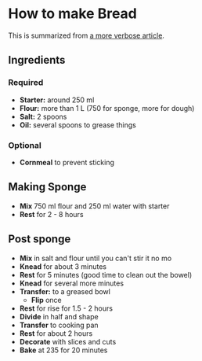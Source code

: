 How to make Bread
=================

This is summarized from [a more verbose article][1].

[1]: https://pinchmysalt.com/how-to-make-sourdough-bread/

Ingredients
-----------

### Required ###

- **Starter:** around 250 ml
- **Flour:** more than 1 L (750 for sponge, more for dough)
- **Salt:** 2 spoons
- **Oil:** several spoons to grease things

### Optional ###

- **Cornmeal** to prevent sticking

Making Sponge
-------------

- **Mix** 750 ml flour and 250 ml water with starter
- **Rest** for 2 - 8 hours

Post sponge
-----------

- **Mix** in salt and flour until you can't stir it no mo
- **Knead** for about 3 minutes
- **Rest** for 5 minutes (good time to clean out the bowel)
- **Knead** for several more minutes
- **Transfer:** to a greased bowl
   - **Flip** once
- **Rest** for rise for 1.5 - 2 hours
- **Divide** in half and shape
- **Transfer** to cooking pan
- **Rest** for about 2 hours
- **Decorate** with slices and cuts
- **Bake** at 235 for 20 minutes
